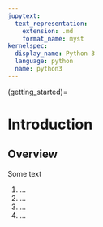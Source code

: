 ```yaml
---
jupytext:
  text_representation:
    extension: .md
    format_name: myst
kernelspec:
  display_name: Python 3
  language: python
  name: python3
---
```


(getting_started)=


# Introduction

## Overview

Some text

1.  ...
2.  ...
3.  ...
4.  ...

